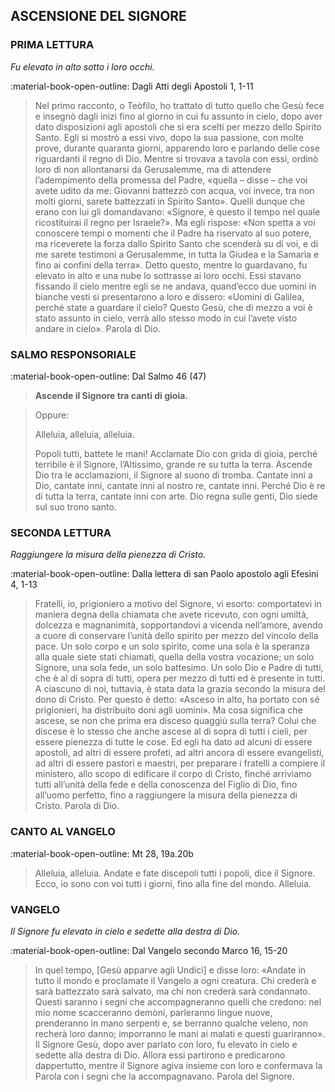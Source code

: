 ## ASCENSIONE DEL SIGNORE
> 
### PRIMA LETTURA
*Fu elevato in alto sotto i loro occhi.*

:material-book-open-outline: Dagli Atti degli Apostoli
1, 1-11

> Nel primo racconto, o Teòfilo, ho trattato di tutto quello che Gesù fece e insegnò dagli inizi fino al giorno in cui fu assunto in cielo, dopo aver dato disposizioni agli apostoli che si era scelti per mezzo dello Spirito Santo. Egli si mostrò a essi vivo, dopo la sua passione, con molte prove, durante quaranta giorni, apparendo loro e parlando delle cose riguardanti il regno di Dio. Mentre si trovava a tavola con essi, ordinò loro di non allontanarsi da Gerusalemme, ma di attendere l’adempimento della promessa del Padre, «quella – disse – che voi avete udito da me: Giovanni battezzò con acqua, voi invece, tra non molti giorni, sarete battezzati in Spirito Santo». Quelli dunque che erano con lui gli domandavano: «Signore, è questo il tempo nel quale ricostituirai il regno per Israele?». Ma egli rispose: «Non spetta a voi conoscere tempi o momenti che il Padre ha riservato al suo potere, ma riceverete la forza dallo Spirito Santo che scenderà su di voi, e di me sarete testimoni a Gerusalemme, in tutta la Giudea e la Samarìa e fino ai confini della terra». Detto questo, mentre lo guardavano, fu elevato in alto e una nube lo sottrasse ai loro occhi. Essi stavano fissando il cielo mentre egli se ne andava, quand’ecco due uomini in bianche vesti si presentarono a loro e dissero: «Uomini di Galilea, perché state a guardare il cielo? Questo Gesù, che di mezzo a voi è stato assunto in cielo, verrà allo stesso modo in cui l’avete visto andare in cielo». Parola di Dio.
> 
### SALMO RESPONSORIALE
:material-book-open-outline: Dal Salmo 46 (47)

>**Ascende il Signore tra canti di gioia.**

> Oppure:
> 
> Alleluia, alleluia, alleluia.
> 
> Popoli tutti, battete le mani!
> Acclamate Dio con grida di gioia,
> perché terribile è il Signore, l’Altissimo,
> grande re su tutta la terra.
> Ascende Dio tra le acclamazioni,
> il Signore al suono di tromba.
> Cantate inni a Dio, cantate inni,
> cantate inni al nostro re, cantate inni.
> Perché Dio è re di tutta la terra,
> cantate inni con arte.
> Dio regna sulle genti,
> Dio siede sul suo trono santo.
> 
### SECONDA LETTURA
*Raggiungere la misura della pienezza di Cristo.*

:material-book-open-outline: Dalla lettera di san Paolo apostolo agli Efesìni
4, 1-13

> Fratelli, io, prigioniero a motivo del Signore, vi esorto: comportatevi in maniera degna della chiamata che avete ricevuto, con ogni umiltà, dolcezza e magnanimità, sopportandovi a vicenda nell’amore, avendo a cuore di conservare l’unità dello spirito per mezzo del vincolo della pace. Un solo corpo e un solo spirito, come una sola è la speranza alla quale siete stati chiamati, quella della vostra vocazione; un solo Signore, una sola fede, un solo battesimo. Un solo Dio e Padre di tutti, che è al di sopra di tutti, opera per mezzo di tutti ed è presente in tutti. A ciascuno di noi, tuttavia, è stata data la grazia secondo la misura del dono di Cristo. Per questo è detto: «Asceso in alto, ha portato con sé prigionieri, ha distribuito doni agli uomini». Ma cosa significa che ascese, se non che prima era disceso quaggiù sulla terra? Colui che discese è lo stesso che anche ascese al di sopra di tutti i cieli, per essere pienezza di tutte le cose. Ed egli ha dato ad alcuni di essere apostoli, ad altri di essere profeti, ad altri ancora di essere evangelisti, ad altri di essere pastori e maestri, per preparare i fratelli a compiere il ministero, allo scopo di edificare il corpo di Cristo, finché arriviamo tutti all’unità della fede e della conoscenza del Figlio di Dio, fino all’uomo perfetto, fino a raggiungere la misura della pienezza di Cristo. Parola di Dio.
> 
### CANTO AL VANGELO
:material-book-open-outline: Mt 28, 19a.20b

> Alleluia, alleluia.
> Andate e fate discepoli tutti i popoli, dice il Signore.
> Ecco, io sono con voi tutti i giorni,
> fino alla fine del mondo.
> Alleluia.
> 
### VANGELO
*Il Signore fu elevato in cielo e sedette alla destra di Dio.*

:material-book-open-outline: Dal Vangelo secondo Marco
16, 15-20

> In quel tempo, [Gesù apparve agli Undici] e disse loro: «Andate in tutto il mondo e proclamate il Vangelo a ogni creatura. Chi crederà e sarà battezzato sarà salvato, ma chi non crederà sarà condannato. Questi saranno i segni che accompagneranno quelli che credono: nel mio nome scacceranno demòni, parleranno lingue nuove, prenderanno in mano serpenti e, se berranno qualche veleno, non recherà loro danno; imporranno le mani ai malati e questi guariranno». Il Signore Gesù, dopo aver parlato con loro, fu elevato in cielo e sedette alla destra di Dio. Allora essi partirono e predicarono dappertutto, mentre il Signore agiva insieme con loro e confermava la Parola con i segni che la accompagnavano. Parola del Signore.